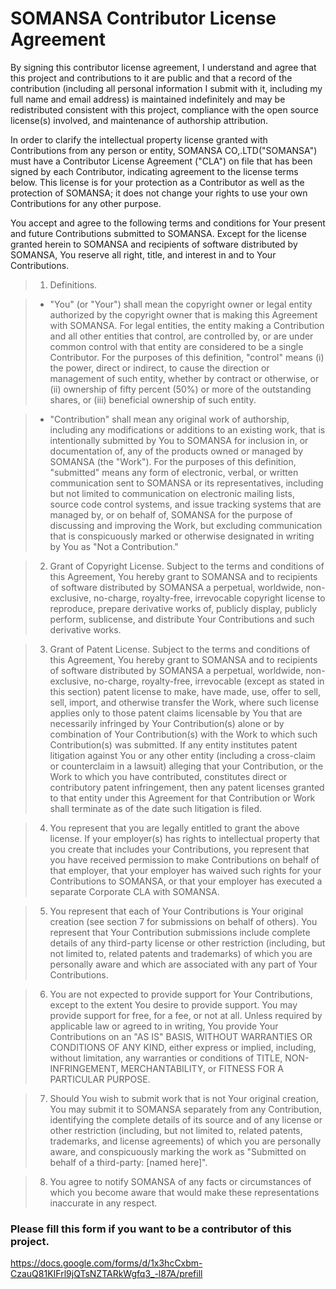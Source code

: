 SOMANSA Contributor License Agreement
==============================
By signing this contributor license agreement, I understand and agree that this project and contributions to it are public and that a record of the contribution (including all personal information I submit with it, including my full name and email address) is maintained indefinitely and may be redistributed consistent with this project, compliance with the open source license(s) involved, and maintenance of authorship attribution.

In order to clarify the intellectual property license granted with Contributions from any person or entity, SOMANSA CO,.LTD("SOMANSA") must have a Contributor License Agreement ("CLA") on file that has been signed by each Contributor, indicating agreement to the license terms below. This license is for your protection as a Contributor as well as the protection of SOMANSA; it does not change your rights to use your own Contributions for any other purpose.

You accept and agree to the following terms and conditions for Your present and future Contributions submitted to SOMANSA. Except for the license granted herein to SOMANSA and recipients of software distributed by SOMANSA, You reserve all right, title, and interest in and to Your Contributions.

>1. Definitions.

>* "You" (or "Your") shall mean the copyright owner or legal entity authorized by the copyright owner that is making this Agreement with SOMANSA. For legal entities, the entity making a Contribution and all other entities that control, are controlled by, or are under common control with that entity are considered to be a single Contributor. For the purposes of this definition, "control" means (i) the power, direct or indirect, to cause the direction or management of such entity, whether by contract or otherwise, or (ii) ownership of fifty percent (50%) or more of the outstanding shares, or (iii) beneficial ownership of such entity.

>* "Contribution" shall mean any original work of authorship, including any modifications or additions to an existing work, that is intentionally submitted by You to SOMANSA for inclusion in, or documentation of, any of the products owned or managed by SOMANSA (the "Work"). For the purposes of this definition, "submitted" means any form of electronic, verbal, or written communication sent to SOMANSA or its representatives, including but not limited to communication on electronic mailing lists, source code control systems, and issue tracking systems that are managed by, or on behalf of, SOMANSA for the purpose of discussing and improving the Work, but excluding communication that is conspicuously marked or otherwise designated in writing by You as "Not a Contribution."

>2. Grant of Copyright License. Subject to the terms and conditions of this Agreement, You hereby grant to SOMANSA and to recipients of software distributed by SOMANSA a perpetual, worldwide, non-exclusive, no-charge, royalty-free, irrevocable copyright license to reproduce, prepare derivative works of, publicly display, publicly perform, sublicense, and distribute Your Contributions and such derivative works.

>3. Grant of Patent License. Subject to the terms and conditions of this Agreement, You hereby grant to SOMANSA and to recipients of software distributed by SOMANSA a perpetual, worldwide, non-exclusive, no-charge, royalty-free, irrevocable (except as stated in this section) patent license to make, have made, use, offer to sell, sell, import, and otherwise transfer the Work, where such license applies only to those patent claims licensable by You that are necessarily infringed by Your Contribution(s) alone or by combination of Your Contribution(s) with the Work to which such Contribution(s) was submitted. If any entity institutes patent litigation against You or any other entity (including a cross-claim or counterclaim in a lawsuit) alleging that your Contribution, or the Work to which you have contributed, constitutes direct or contributory patent infringement, then any patent licenses granted to that entity under this Agreement for that Contribution or Work shall terminate as of the date such litigation is filed.

>4. You represent that you are legally entitled to grant the above license. If your employer(s) has rights to intellectual property that you create that includes your Contributions, you represent that you have received permission to make Contributions on behalf of that employer, that your employer has waived such rights for your Contributions to SOMANSA, or that your employer has executed a separate Corporate CLA with SOMANSA.

>5. You represent that each of Your Contributions is Your original creation (see section 7 for submissions on behalf of others). You represent that Your Contribution submissions include complete details of any third-party license or other restriction (including, but not limited to, related patents and trademarks) of which you are personally aware and which are associated with any part of Your Contributions.

>6. You are not expected to provide support for Your Contributions, except to the extent You desire to provide support. You may provide support for free, for a fee, or not at all. Unless required by applicable law or agreed to in writing, You provide Your Contributions on an "AS IS" BASIS, WITHOUT WARRANTIES OR CONDITIONS OF ANY KIND, either express or implied, including, without limitation, any warranties or conditions of TITLE, NON- INFRINGEMENT, MERCHANTABILITY, or FITNESS FOR A PARTICULAR PURPOSE.

>7. Should You wish to submit work that is not Your original creation, You may submit it to SOMANSA separately from any Contribution, identifying the complete details of its source and of any license or other restriction (including, but not limited to, related patents, trademarks, and license agreements) of which you are personally aware, and conspicuously marking the work as "Submitted on behalf of a third-party: [named here]".

>8. You agree to notify SOMANSA of any facts or circumstances of which you become aware that would make these representations inaccurate in any respect.


### Please fill this form if you want to be a contributor of this project. 

https://docs.google.com/forms/d/1x3hcCxbm-CzauQ81KIFrl9jQTsNZTARkWgfq3_-l87A/prefill

